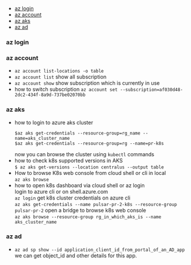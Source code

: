 - [az login](#az-login)
- [az account](#az-account)
- [az aks](#az-aks)
- [az ad](#az-ad)

### az login

### az account

- `az account list-locations -o table`
- `az account list` show all subscription
- `az account show` show subscription which is currently in use
- how to switch subscription `az account set --subscription=af030d48-2dc2-434f-8a9d-737be02070bb`

### az aks

- how to login to azure aks cluster
  ```
  $az aks get-credentials --resource-group=rg_name --name=aks_cluster_name
  $az aks get-credentials --resource-group=rg --name=pr-k8s
  ```
  now you can browse the cluster using `kubectl` commands
- how to check k8s supported versions in AKS </br>
  `$ az aks get-versions --location centralus --output table`
- How to browse K8s web console from cloud shell or cli in local</br>
  `az aks browse`
- how to open k8s dashboard via cloud shell or az login </br>
  login to azure cli or on shell.azure.com </br>
  `az login`
  get k8s cluster credentials on azure cli </br>
  `az aks get-credentials --name pulsar-pr-2-k8s --resource-group pulsar-pr-2`
  open a bridge to browse k8s web console </br>
  `az aks browse --resource-group rg_in_which_aks_is --name aks_cluster_name`

### az ad

- `az ad sp show --id application_client_id_from_portal_of_an_AD_app` we can get object_id and other details for this app.
